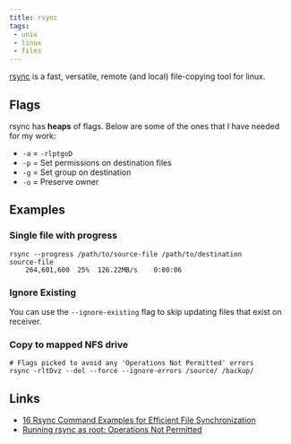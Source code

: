 ```yaml
---
title: rsync
tags:
 - unix
 - linux
 - files
---
```


[rsync](https://linux.die.net/man/1/rsync) is a fast, versatile, remote (and local) file-copying tool for linux.
<!--more-->

## Flags

rsync has **heaps** of flags. Below are some of the ones that I have needed for my work:

* `-a` = `-rlptgoD`
* `-p` = Set permissions on destination files
* `-g` = Set group on destination
* `-o` = Preserve owner

## Examples

### Single file with progress

```shell
rsync --progress /path/to/source-file /path/to/destination
source-file
    264,601,600  25%  126.22MB/s    0:00:06
```

### Ignore Existing

You can use the `--ignore-existing` flag to skip updating files that exist on receiver.

### Copy to mapped NFS drive

```shell
# Flags picked to avoid any 'Operations Not Permitted' errors
rsync -rltDvz --del --force --ignore-errors /source/ /backup/
```

## Links

* [16 Rsync Command Examples for Efficient File Synchronization](https://www.tecmint.com/rsync-local-remote-file-synchronization-commands/#2_CopySync_Directory_Locally)
* [Running rsync as root: Operations Not Permitted](https://stackoverflow.com/questions/30671292/running-rsync-as-root-operations-not-permitted)